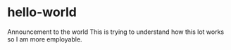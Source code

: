 # hello-world
Announcement to the world
This is trying to understand how this lot works so I am more employable.
